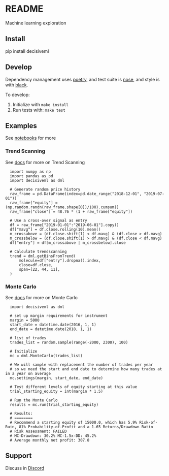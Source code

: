 # README

Machine learning exploration

## Install

pip install decisiveml

## Develop

Dependency management uses [poetry](https://github.com/python-poetry/poetry), and test suite is [nose](https://github.com/nose-devs/nose), and style is with [black](https://github.com/psf/black).

To develop:

1. Initialize with `make install`
2. Run tests with: `make test`

## Examples

See [notebooks](https://github.com/decisivealpha/DecisiveML/tree/master/notebooks) for more

### Trend Scanning

See [docs](https://github.com/decisivealpha/DecisiveML/tree/master/docs/trend_scanning.md) for more on Trend Scanning

```
  import numpy as np
  import pandas as pd
  import decisiveml as dml
  
  # Generate random price history
  raw_frame = pd.DataFrame(index=pd.date_range("2018-12-01", "2019-07-01"))
  raw_frame["equity"] = (np.random.randn(raw_frame.shape[0])/100).cumsum()
  raw_frame["close"] = 48.76 * (1 + raw_frame["equity"])
  
  # Use a cross-over signal as entry
  df = raw_frame["2019-01-01":"2019-06-01"].copy()
  df["mavg"] = df.close.rolling(10).mean()
  m_crossabove = (df.close.shift(1) < df.mavg) & (df.close > df.mavg)
  m_crossbelow = (df.close.shift(1) > df.mavg) & (df.close < df.mavg)
  df["entry"] = df[m_crossabove | m_crossbelow].close

  # Calculate trendscanning
  trend = dml.getBinsFromTrend(
      molecule=df["entry"].dropna().index, 
      close=df.close, 
      span=[22, 44, 11],
  )
```

### Monte Carlo

See [docs](https://github.com/decisivealpha/DecisiveML/tree/master/docs/monte_carlo.md) for more on Monte Carlo

```
  import decisiveml as dml

  # set up margin requirements for instrument
  margin = 5000
  start_date = datetime.date(2016, 1, 1)
  end_date = datetime.date(2018, 1, 1)
  
  # list of trades
  trades_list = random.sample(range(-2000, 2300), 100)

  # Initialize
  mc = dml.MonteCarlo(trades_list)

  # We will sample with replacement the number of trades per year
  # so we need the start and end date to determine how many trades at in a year on average
  mc.settings(margin, start_date, end_date)

  # Test different levels of equity starting at this value
  trial_starting_equity = int(margin * 1.5)

  # Run the Monte Carlo
  results = mc.run(trial_starting_equity)

  # Results:
  # ========
  # Recommend a starting equity of 15000.0, which has 5.9% Risk-of-Ruin, 81% Probability-of-Profit and a 1.65 Returns/Drawdown Ratio
  # Risk Assessment: FAILED
  # MC-Drawdown: 30.2% MC-1.5x-DD: 45.2%
  # Average monthly net profit: 307.8

```

## Support

Discuss in [Discord](https://discord.gg/zQRSUhF)
